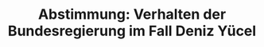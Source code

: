 ---
abstimmung:
  abstimmung: 1
  bundestagssitzung: 14
  datum: 22. Februar 2018
  legislaturperiode: 19
categories:
- Todo
data:
- title: Abstimmungsergebnis 20180222_1-data.pdf
  url: /res/2021-btw/abstimmungsergebnisse/20180222_1-data.pdf
- title: Abstimmungsergebnis 20180222_1_xls-data.xls
  url: /res/2021-btw/abstimmungsergebnisse/20180222_1_xls-data.xls
- title: Abstimmungsergebnis 20180222_1_xls-datacsv
  url: /res/2021-btw/abstimmungsergebnisse/csv/20180222_1_xls-datacsv
documents:
- local: /res/2021-btw/drucksachen/00846.pdf
  title: Drucksache 19/00846
  url: https://dip21.bundestag.de/dip21/btd/19/008/1900846.pdf
ergebnis:
  AfD:
    enthaltung: 1
    gesamt: 92
    ja: 77
    nein: 0
    nichtabgegeben: 14
    ungueltig: 0
  Bündnis 90/Die Grünen:
    enthaltung: 0
    gesamt: 67
    ja: 0
    nein: 62
    nichtabgegeben: 5
    ungueltig: 0
  Die Linke:
    enthaltung: 0
    gesamt: 69
    ja: 0
    nein: 58
    nichtabgegeben: 11
    ungueltig: 0
  FDP:
    enthaltung: 0
    gesamt: 80
    ja: 0
    nein: 68
    nichtabgegeben: 12
    ungueltig: 0
  cdu/csu:
    enthaltung: 0
    gesamt: 246
    ja: 0
    nein: 232
    nichtabgegeben: 14
    ungueltig: 0
  file: 20180222_1_xls-data.xls
  fraktionslos:
    enthaltung: 0
    gesamt: 2
    ja: 0
    nein: 2
    nichtabgegeben: 0
    ungueltig: 0
  spd:
    enthaltung: 0
    gesamt: 153
    ja: 0
    nein: 130
    nichtabgegeben: 23
    ungueltig: 0
layout: abstimmung
links:
- title: Link zu bundestag.de
  url: https://www.bundestag.de/parlament/plenum/abstimmung/abstimmung?id=503
preview: 'Deutscher Bundestag


  14. Sitzung des Deutschen Bundestages

  am Donnerstag, 22. Februar 2018


  Endgültiges Ergebnis der Namentlichen Abstimmung Nr. 1


  Antrag des Abgeordneten Dr. Gottfried Curio und der Fraktion der AfD

  Verhalten der Bundesregierung im Fall Deniz Yücel

  Drs. 19/846'
tags:
- Todo
title: 'Abstimmung: Verhalten der Bundesregierung im Fall Deniz Yücel'
---